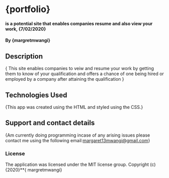 # {portfolio}
#### is a potential site that enables companies resume and also view your work, {7/02/2020}
#### By **{margretmwangi}**
## Description
{ This site enables companies to veiw and resume your work by getting them to know of your qualification and offers  a chance of one being hired or employed by a company after attaining the qualification }
## Technologies Used
{This app was created using the HTML and styled using the CSS.}
## Support and contact details
{Am currently doing programming incase of any arising issues please contact me using the following email:margaret13mwangi@gmail.com}
### License
The application was licensed under the MIT license group.
Copyright (c){2020}**{ margretmwangi}

